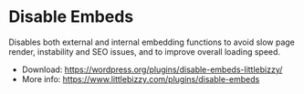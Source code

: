 # Disable Embeds

Disables both external and internal embedding functions to avoid slow page render, instability and SEO issues, and to improve overall loading speed.

* Download: https://wordpress.org/plugins/disable-embeds-littlebizzy/
* More info: https://www.littlebizzy.com/plugins/disable-embeds

